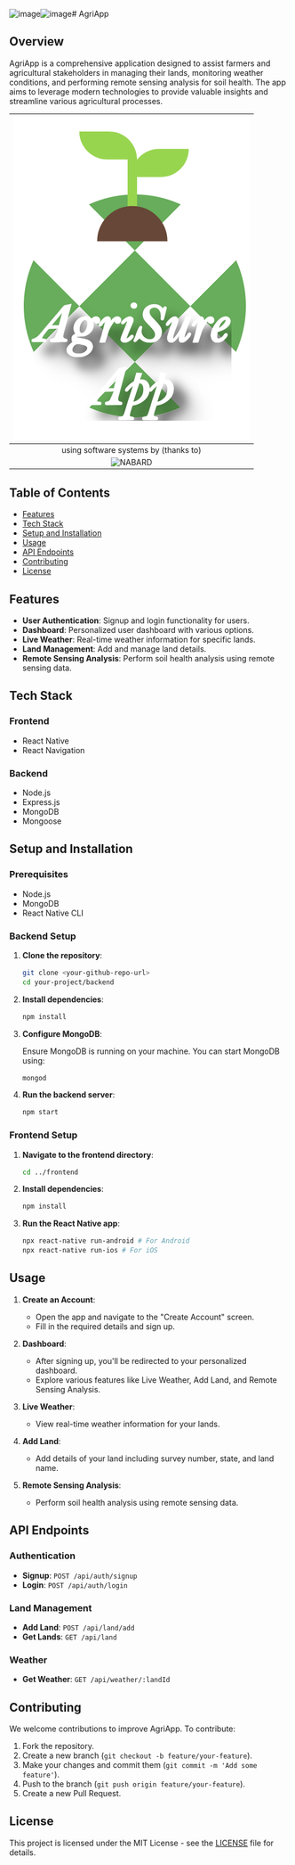 ![image](https://github.com/user-attachments/assets/77b35022-3546-4220-aff3-d3db431506c0)![image](https://github.com/user-attachments/assets/4f7bae60-d54c-4627-b910-cd9873b482a3)# AgriApp

## Overview

AgriApp is a comprehensive application designed to assist farmers and agricultural stakeholders in managing their lands, monitoring weather conditions, and performing remote sensing analysis for soil health. The app aims to leverage modern technologies to provide valuable insights and streamline various agricultural processes.

| ![App Logo](./app_logo.png) |
| :--------------------------: |
| using software systems by (thanks to) |
| ![NABARD](https://www.nabard.org/auth/writereaddata/ContentImgs/1303194734NABARD-ENG-logo-big.png) | ![NRSC/ISRO](https://www.nrsc.gov.in/sites/default/files/inline-images/nrsc_logo_412023_new.png) | ![Bhoonidhi](https://bhoonidhi.nrsc.gov.in/bhoonidhi/images/BhooLogoSearch.png) || ![IMD](https://upload.wikimedia.org/wikipedia/en/thumb/f/f2/India_Meteorological_Department_%28logo%29.png/150px-India_Meteorological_Department_%28logo%29.png) |

## Table of Contents

- [Features](#features)
- [Tech Stack](#tech-stack)
- [Setup and Installation](#setup-and-installation)
- [Usage](#usage)
- [API Endpoints](#api-endpoints)
- [Contributing](#contributing)
- [License](#license)

## Features

- **User Authentication**: Signup and login functionality for users.
- **Dashboard**: Personalized user dashboard with various options.
- **Live Weather**: Real-time weather information for specific lands.
- **Land Management**: Add and manage land details.
- **Remote Sensing Analysis**: Perform soil health analysis using remote sensing data.

## Tech Stack

### Frontend

- React Native
- React Navigation

### Backend

- Node.js
- Express.js
- MongoDB
- Mongoose

## Setup and Installation

### Prerequisites

- Node.js
- MongoDB
- React Native CLI

### Backend Setup

1. **Clone the repository**:

    ```sh
    git clone <your-github-repo-url>
    cd your-project/backend
    ```

2. **Install dependencies**:

    ```sh
    npm install
    ```

3. **Configure MongoDB**:

    Ensure MongoDB is running on your machine. You can start MongoDB using:

    ```sh
    mongod
    ```

4. **Run the backend server**:

    ```sh
    npm start
    ```

### Frontend Setup

1. **Navigate to the frontend directory**:

    ```sh
    cd ../frontend
    ```

2. **Install dependencies**:

    ```sh
    npm install
    ```

3. **Run the React Native app**:

    ```sh
    npx react-native run-android # For Android
    npx react-native run-ios # For iOS
    ```

## Usage

1. **Create an Account**:
    - Open the app and navigate to the "Create Account" screen.
    - Fill in the required details and sign up.

2. **Dashboard**:
    - After signing up, you'll be redirected to your personalized dashboard.
    - Explore various features like Live Weather, Add Land, and Remote Sensing Analysis.

3. **Live Weather**:
    - View real-time weather information for your lands.

4. **Add Land**:
    - Add details of your land including survey number, state, and land name.

5. **Remote Sensing Analysis**:
    - Perform soil health analysis using remote sensing data.

## API Endpoints

### Authentication

- **Signup**: `POST /api/auth/signup`
- **Login**: `POST /api/auth/login`

### Land Management

- **Add Land**: `POST /api/land/add`
- **Get Lands**: `GET /api/land`

### Weather

- **Get Weather**: `GET /api/weather/:landId`

## Contributing

We welcome contributions to improve AgriApp. To contribute:

1. Fork the repository.
2. Create a new branch (`git checkout -b feature/your-feature`).
3. Make your changes and commit them (`git commit -m 'Add some feature'`).
4. Push to the branch (`git push origin feature/your-feature`).
5. Create a new Pull Request.

## License

This project is licensed under the MIT License - see the [LICENSE](LICENSE) file for details.
